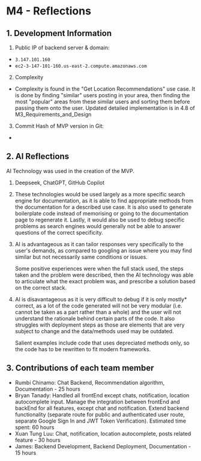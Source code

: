 # M4 - Reflections

## 1. Development Information
1. Public IP of backend server & domain:
* ```3.147.101.160```
* ```ec2-3-147-101-160.us-east-2.compute.amazonaws.com```

2. Complexity
* Complexity is found in the "Get Location Recommendations" use case. It is done by finding "similar" users posting in your area, then finding the most "popular" areas from these similar users and sorting them before passing them onto the user. Updated detailed implementation is in 4.8 of M3_Requirements_and_Design

3. Commit Hash of MVP version in Git: 
* ```   ```

## 2. AI Reflections
AI Technology was used in the creation of the MVP.

1. Deepseek, ChatGPT, GitHub Copilot

2. These technologies would be used largely as a more specific search engine for documentation, as it is able to find appropriate methods from the documentation for a described use case. It is also used to generate boilerplate code instead of memorising or going to the documentation page to regenerate it. Lastly, it would also be used to debug specific problems as search engines would generally not be able to answer questions of the correct specificity.

3. AI is advantageous as it can tailor responses very specifically to the user's demands, as compared to googling an issue where you may find similar but not necessarily same conditions or issues.

    Some positive experiences were when the full stack used, the steps taken and the problem were described, then the AI technology was able to articulate what the exact problem was, and prescribe a solution based on the correct stack.

4. AI is disavantageous as it is very difficult to debug if it is only mostly* correct, as a lot of the code generated will not be very modular (i.e. cannot be taken as a part rather than a whole) and the user will not understand the rationale behind certain parts of the code. It also struggles with deployment steps as those are elements that are very subject to change and the data/methods used may be outdated.

    Salient examples include code that uses depreciated methods only, so the code has to be rewritten to fit modern frameworks.

## 3. Contributions of each team member
- Rumbi Chinamo: Chat Backend, Recommendation algorithm, Documentation - 25 hours
- Bryan Tanady: Handled all frontEnd except chats, notification, location autocomplete input. Manage the integration between frontEnd and backEnd for all features, except chat and notification. Extend backend functionality (separate route for public and authenticated user route, separate Google Sign In and JWT Token Verification). Estimated time spent: 60 hours 
- Xuan Tung Luu: Chat, notification, location autocomplete, posts related feature - 30 hours
- James: Backend Development, Backend Deployment, Documentation - 15 hours 
